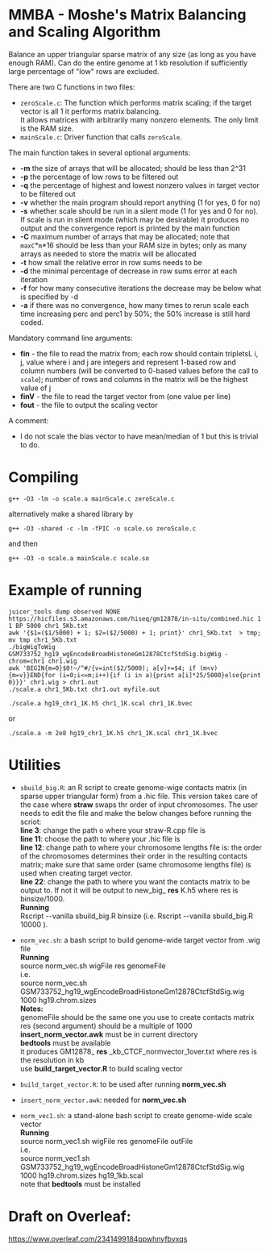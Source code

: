 # MMBA - Moshe's Matrix Balancing and Scaling Algorithm 

Balance an upper triangular sparse matrix of any size (as long as you have enough RAM). Can do the entire genome at 1 kb resolution if sufficiently large percentage of "low" rows are excluded.

There are two C functions in two files:

- `zeroScale.c`: The function which performs matrix scaling; if the target vector is all 1 it performs matrix balancing.  
It allows matrices with arbitrarily many nonzero elements. The only limit is the RAM size.  
- `mainScale.c`: Driver function that calls `zeroScale`.

The main function takes in several optional arguments:
* **-m** the size of arrays that will be allocated; should be less than 2^31
* **-p** the percentage of low rows to be filtered out
* **-q** the percentage of highest and lowest nonzero values in target vector to be filtered out
* **-v** whether the main program should report anything (1 for yes, 0 for no)
* **-s** whether scale should be run in a silent mode (1 for yes and 0 for no). If scale is run in silent mode (which may be desirable) it produces no output and the convergence report is printed by the main function
* **-C** maximum number of arrays that may be allocated; note that `maxC`&#42;`m`&#42;16 should be less than your RAM size in bytes; only as many arrays as needed to store the matrix will be allocated
* **-t** how small the relative error in row sums needs to be
* **-d** the minimal percentage of decrease in row sums error at each iteration
* **-f** for how many consecutive iterations the decrease may be below what is specified by -d
* **-a** if there was no convergence, how many times to rerun scale each time increasing perc and perc1 by 50%; the 50% increase is still hard coded.
  

Mandatory command line arguments:  

* **fin** - the file to read the matrix from; each row should contain tripletsL i, j, value where i and j are integers and represent 1-based row and column numbers (will be converted to 0-based values before the call to `scale`); number of rows and columns in the matrix will be the highest value of j
* **finV** - the file to read the target vector from (one value per line)
* **fout** - the file to output the scaling vector

A comment:
* I do not scale the bias vector to have mean/median of 1 but this is trivial to do.

# Compiling
`g++ -O3 -lm -o scale.a mainScale.c zeroScale.c`

alternatively make a shared library by

`g++ -O3 -shared -c -lm -fPIC -o scale.so zeroScale.c `

and then 

`g++ -O3 -o scale.a mainScale.c scale.so`

# Example of running 
```
juicer_tools dump observed NONE https://hicfiles.s3.amazonaws.com/hiseq/gm12878/in-situ/combined.hic 1 1 BP 5000 chr1_5Kb.txt
awk '{$1=($1/5000) + 1; $2=($2/5000) + 1; print}' chr1_5Kb.txt  > tmp; mv tmp chr1_5Kb.txt
./bigWigToWig GSM733752_hg19_wgEncodeBroadHistoneGm12878CtcfStdSig.bigWig -chrom=chr1 chr1.wig
awk 'BEGIN{m=0}$0!~/^#/{v=int($2/5000); a[v]+=$4; if (m<v){m=v}}END{for (i=0;i<=m;i++){if (i in a){print a[i]*25/5000}else{print 0}}}' chr1.wig > chr1.out
./scale.a chr1_5Kb.txt chr1.out myfile.out
```

`./scale.a hg19_chr1_1K.h5 chr1_1K.scal chr1_1K.bvec`  

or  

`./scale.a -m 2e8 hg19_chr1_1K.h5 chr1_1K.scal chr1_1K.bvec `

# Utilities  
- `sbuild_big.R`: an R script to create genome-wige contacts matrix (in sparse upper triangular form) from a .hic file. This version takes care of the case where __straw__ swaps thr order of input chromosomes. The user needs to edit the file and make the below changes before running the scriot:  
__line 3__: change the path o where your straw-R.cpp file is  
__line 11__: choose the path to where your .hic file is  
__line 12__: change path to where your chromosome lengths file is: the order of the chromosomes determines their order in the resulting contacts matrix; make sure that same order (same chromosome lengths file) is used when creating target vector.  
__line 22__: change the path to where you want the contacts matrix to be output to. If not it will be output to new_big_
__res__
K.h5 where res is binsize/1000.  
__Running__  
Rscript --vanilla sbuild_big.R binsize (i.e. Rscript --vanilla sbuild_big.R 10000 ).

- `norm_vec.sh`: a bash script to build genome-wide target vector from .wig file  
__Running__  
source norm_vec.sh wigFile res genomeFile  
i.e.  
source norm_vec.sh GSM733752_hg19_wgEncodeBroadHistoneGm12878CtcfStdSig.wig 1000 hg19.chrom.sizes  
__Notes:__  
genomeFile should be the same one you use to create contacts matrix  
res (second argument) should be a multiple of 1000  
__insert_norm_vector.awk__ must be in current directory  
__bedtools__ must be available  
it produces GM12878_
__res__
_kb_CTCF_normvector_1over.txt where res is the resolution in kb  
use __build_target_vector.R__ to build scaling vector  

- `build_target_vector.R`: to be used after running __norm_vec.sh__ 
- `insert_norm_vector.awk`: needed for __norm_vec.sh__

- `norm_vec1.sh`: a stand-alone bash script to create genome-wide scale vector  
__Running__  
source norm_vec1.sh wigFile res genomeFile outFile  
i.e.  
source norm_vec1.sh GSM733752_hg19_wgEncodeBroadHistoneGm12878CtcfStdSig.wig 1000 hg19.chrom.sizes hg19_1kb.scal  
note that __bedtools__ must be installed

# Draft on Overleaf:
https://www.overleaf.com/2341499184ppwhnyfbyxqs

